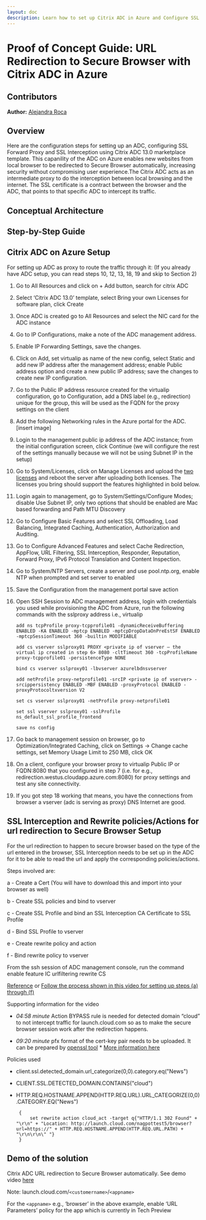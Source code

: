 ```yaml
---
layout: doc
description: Learn how to set up Citrix ADC in Azure and Configure SSL Forward Proxy and SSL Interception. This integration allows the dynamic delivery of resources by redirecting browsing to Secure Browser service providing a secury to the company network without sacrificing user experience.
---
```

# Proof of Concept Guide: URL Redirection to Secure Browser with Citrix ADC in Azure

## Contributors

**Author:** [Alejandra Roca](URL)

## Overview

Here are the configuration steps for setting up an ADC, configuring SSL Forward Proxy and SSL Interception using Citrix ADC 13.0 marketplace template. This capanility of the ADC on Azure enables new websites from local browser to be redirected to Secure Browser automatically, increasing security without compromising user experience.The Citrix ADC acts as an intermediate proxy to do the interception between local browsing and the internet. The SSL certificate is a contract between the browser and the ADC, that points to that specific ADC to intercept its traffic.

## Conceptual Architecture

## Step-by-Step Guide

## Citrix ADC on Azure Setup

For setting up ADC as proxy to route the traffic through it: (If you already have ADC setup, you can read steps 10, 12, 13, 18, 19 and skip to Section 2)

1.  Go to All Resources and click on + Add button, search for citrix ADC

1.  Select ‘Citrix ADC 13.0’ template, select Bring your own Licenses for software plan, click Create

1.  Once ADC is created go to All Resources and select the NIC card for the ADC instance

1.  Go to IP Configurations, make a note of the ADC management address.  

1.  Enable IP Forwarding Settings, save the changes.

1.  Click on Add, set virtualip as name of the new config, select Static and add new IP address after the management address; enable Public address option and create a new public IP address; save the changes to create new IP configuration.

1.  Go to the Public IP address resource created for the virtualip configuration, go to Configuration, add a DNS label (e.g., redirection) unique for the group, this will be used as the FQDN for the proxy settings on the client

1.  Add the following Networking rules in the Azure portal for the ADC.[insert image]

1.  Login to the management public ip address of the ADC instance; from the initial configuration screen, click Continue (we will configure the rest of the settings manually because we will not be using Subnet IP in the setup)

1.  Go to System/Licenses, click on Manage Licenses and upload the [two licenses](https://citrix.sharefile.com/d-sc0719582db546e28) and reboot the server after uploading both licenses. The licenses you bring should support the features highlighted in bold below.  

1.  Login again to management, go to System/Settings/Configure Modes; disable Use Subnet IP, only two options that should be enabled are Mac based forwarding and Path MTU Discovery

1.  Go to Configure Basic Features and select SSL Offloading, Load Balancing, Integrated Caching, Authentication, Authorization and Auditing.  

1.  Go to Configure Advanced Features and select Cache Redirection, AppFlow, URL Filtering, SSL Interception, Responder, Reputation, Forward Proxy, IPv6 Protocol Translation and Content Inspection.  

1.  Go to System/NTP Servers, create a server and use pool.ntp.org, enable NTP when prompted and set server to enabled

1.  Save the Configuration from the management portal save action

1.  Open SSH Session to ADC management address, login with credentials you used while provisioning the ADC from Azure, run the following commands with the sslproxy address i.e., virtualip

        add ns tcpProfile proxy-tcpprofile01 -dynamicReceiveBuffering ENABLED -KA ENABLED -mptcp ENABLED -mptcpDropDataOnPreEstSF ENABLED -mptcpSessionTimeout 360 -builtin MODIFIABLE

        add cs vserver sslproxy01 PROXY <private ip of vserver – the virtual ip created in step 6> 8080 -cltTimeout 360 -tcpProfileName proxy-tcpprofile01 -persistenceType NONE 

        bind cs vserver sslproxy01 -lbvserver azurelbdnsvserver 

        add netProfile proxy-netprofile01 -srcIP <private ip of vserver> -srcippersistency ENABLED -MBF ENABLED -proxyProtocol ENABLED -proxyProtocoltxversion V2 

        set cs vserver sslproxy01 -netProfile proxy-netprofile01 

        set ssl vserver sslproxy01 -sslProfile ns_default_ssl_profile_frontend 

        save ns config 

1.  Go back to management session on browser, go to Optimization/Integrated Caching, click on Settings -> Change cache settings, set Memory Usage Limit to 250 MB, click OK

1.  On a client, configure your browser proxy to virtualip Public IP or FQDN:8080 that you configured in step 7 (i.e. for e.g., redirection.westus.cloudapp.azure.com:8080) for proxy settings and test any site connectivity.

1.  If you got step 18 working that means, you have the connections from browser a vserver (adc is serving as proxy) DNS Internet are good.

## SSL Interception and Rewrite policies/Actions for url redirection to Secure Browser Setup

For the url redirection to happen to secure browser based on the type of the url entered in the browser, SSL Interception needs to be set up in the ADC for it to be able to read the url and apply the corresponding policies/actions.  

Steps involved are:

a - Create a Cert (You will have to download this and import into your browser as well)

b - Create SSL policies and bind to vserver

c - Create SSL Profile and bind an SSL Interception CA Certificate to SSL Profile

d - Bind SSL Profile to vserver

e - Create rewrite policy and action

f - Bind rewrite policy to vserver

From the ssh session of ADC management console, run the command
enable feature IC urlfiltering rewrite CS

[Reference](https://docs.citrix.com/en-us/citrix-adc/13/forward-proxy/ssl-interception.html) or [Follow the process shown in this video for setting up steps (a) through (f)](https://citrix.sharefile.com/d-s74bb5855411495bb)

Supporting information for the video

*  *04:58 minute* Action BYPASS rule is needed for detected domain “cloud” to not intercept traffic for launch.cloud.com so as to make the secure browser session work after the redirection happens.  

*  *09:20 minute* pfx format of the cert-key pair needs to be uploaded. It can be prepared by [openssl tool](https://www.cloudinsidr.com/content/how-to-install-the-most-recent-version-of-openssl-on-windows-10-in-64-bit/)
        * [More information here](https://stackoverflow.com/questions/6307886/how-to-create-pfx-file-from-certificate-and-private-key)
  
Policies used

*  client.ssl.detected_domain.url_categorize(0,0).category.eq("News")

*  CLIENT.SSL.DETECTED_DOMAIN.CONTAINS("cloud")

*  HTTP.REQ.HOSTNAME.APPEND(HTTP.REQ.URL).URL_CATEGORIZE(0,0).CATEGORY.EQ("News")

        {
            set rewrite action cloud_act -target q{"HTTP/1.1 302 Found" + "\r\n" + "Location: http://launch.cloud.com/nagpottest5/browser?url=https://" + HTTP.REQ.HOSTNAME.APPEND(HTTP.REQ.URL.PATH) + "\r\n\r\n\" "} 
        }

## Demo of the solution

Citrix ADC URL redirection to Secure Browser automatically. See demo video [here](https://citrix.sharefile.com/d-s7a540d5498c42a59)

Note: launch.cloud.com/`<customername>`/`<appname>`

For the `<appname>` e.g., ‘browser’ in the above example, enable ‘URL Parameters’ policy for the app which is currently in Tech Preview
